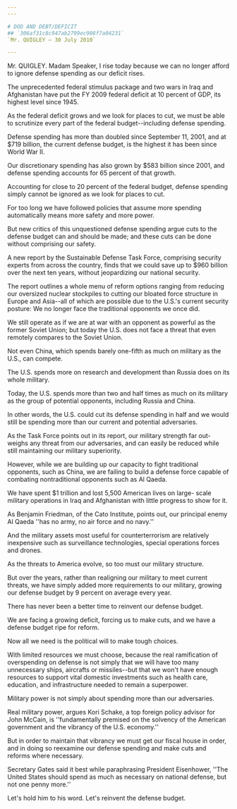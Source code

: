 ```yaml
---
---

# DOD AND DEBT/DEFICIT
## `306af31c8c947ab2799ec908f7a04231`
`Mr. QUIGLEY — 30 July 2010`

---
```



Mr. QUIGLEY. Madam Speaker, I rise today because we can no longer 
afford to ignore defense spending as our deficit rises.

The unprecedented federal stimulus package and two wars in Iraq and 
Afghanistan have put the FY 2009 federal deficit at 10 percent of GDP, 
its highest level since 1945.

As the federal deficit grows and we look for places to cut, we must 
be able to scrutinize every part of the federal budget--including 
defense spending.

Defense spending has more than doubled since September 11, 2001, and 
at $719 billion, the current defense budget, is the highest it has been 
since World War II.

Our discretionary spending has also grown by $583 billion since 2001, 
and defense spending accounts for 65 percent of that growth.

Accounting for close to 20 percent of the federal budget, defense 
spending simply cannot be ignored as we look for places to cut.

For too long we have followed policies that assume more spending 
automatically means more safety and more power.

But new critics of this unquestioned defense spending argue cuts to 
the defense budget can and should be made; and these cuts can be done 
without comprising our safety.

A new report by the Sustainable Defense Task Force, comprising 
security experts from across the country, finds that we could save up 
to $960 billion over the next ten years, without jeopardizing our 
national security.

The report outlines a whole menu of reform options ranging from 
reducing our oversized nuclear stockpiles to cutting our bloated force 
structure in Europe and Asia--all of which are possible due to the 
U.S.'s current security posture: We no longer face the traditional 
opponents we once did.

We still operate as if we are at war with an opponent as powerful as 
the former Soviet Union; but today the U.S. does not face a threat that 
even remotely compares to the Soviet Union.

Not even China, which spends barely one-fifth as much on military as 
the U.S., can compete.

The U.S. spends more on research and development than Russia does on 
its whole military.

Today, the U.S. spends more than two and half times as much on its 
military as the group of potential opponents, including Russia and 
China.

In other words, the U.S. could cut its defense spending in half and 
we would still be spending more than our current and potential 
adversaries.

As the Task Force points out in its report, our military strength far 
out-weighs any threat from our adversaries, and can easily be reduced 
while still maintaining our military superiority.

However, while we are building up our capacity to fight traditional 
opponents, such as China, we are failing to build a defense force 
capable of combating nontraditional opponents such as Al Qaeda.

We have spent $1 trillion and lost 5,500 American lives on large-
scale military operations in Iraq and Afghanistan with little progress 
to show for it.

As Benjamin Friedman, of the Cato Institute, points out, our 
principal enemy Al Qaeda ''has no army, no air force and no navy.''

And the military assets most useful for counterterrorism are 
relatively inexpensive such as surveillance technologies, special 
operations forces and drones.

As the threats to America evolve, so too must our military structure.

But over the years, rather than realigning our military to meet 
current threats, we have simply added more requirements to our 
military, growing our defense budget by 9 percent on average every 
year.

There has never been a better time to reinvent our defense budget.

We are facing a growing deficit, forcing us to make cuts, and we have 
a defense budget ripe for reform.

Now all we need is the political will to make tough choices.

With limited resources we must choose, because the real ramification 
of overspending on defense is not simply that we will have too many 
unnecessary ships, aircrafts or missiles--but that we won't have enough 
resources to support vital domestic investments such as health care, 
education, and infrastructure needed to remain a superpower.

Military power is not simply about spending more than our 
adversaries.

Real military power, argues Kori Schake, a top foreign policy advisor 
for John McCain, is ''fundamentally premised on the solvency of the 
American government and the vibrancy of the U.S. economy.''

But in order to maintain that vibrancy we must get our fiscal house 
in order, and in doing so reexamine our defense spending and make cuts 
and reforms where necessary.

Secretary Gates said it best while paraphrasing President Eisenhower, 
''The United States should spend as much as necessary on national 
defense, but not one penny more.''

Let's hold him to his word. Let's reinvent the defense budget.
